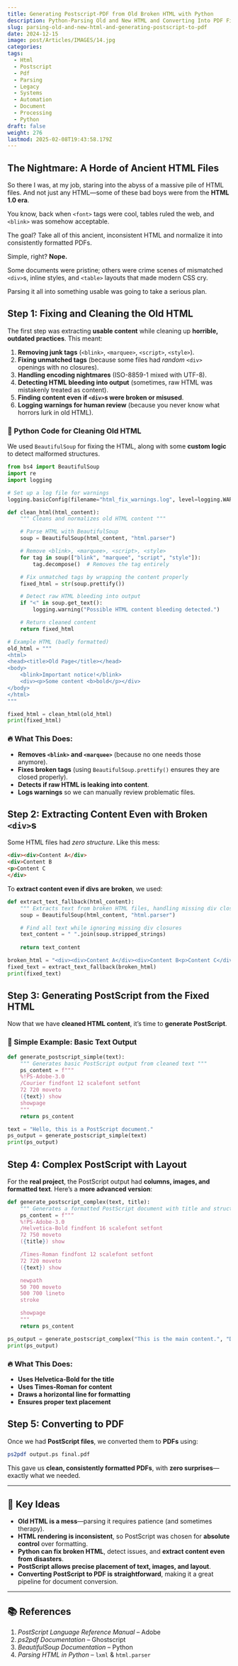 ```yaml
---
title: Generating Postscript-PDF from Old Broken HTML with Python
description: Python-Parsing Old and New HTML and Converting Into PDF Files
slug: parsing-old-and-new-html-and-generating-postscript-to-pdf
date: 2024-12-15
image: post/Articles/IMAGES/14.jpg
categories: 
tags:
  - Html
  - Postscript
  - Pdf
  - Parsing
  - Legacy
  - Systems
  - Automation
  - Document
  - Processing
  - Python
draft: false
weight: 276
lastmod: 2025-02-08T19:43:58.179Z
---
```

## The Nightmare: A Horde of Ancient HTML Files

So there I was, at my job, staring into the abyss of a massive pile of HTML files. And not just any HTML—some of these bad boys were from the **HTML 1.0 era**.

You know, back when `<font>` tags were cool, tables ruled the web, and `<blink>` was somehow acceptable.

The goal? Take all of this ancient, inconsistent HTML and normalize it into consistently formatted PDFs.

Simple, right? **Nope.**

Some documents were pristine; others were crime scenes of mismatched `<div>`s, inline styles, and `<table>` layouts that made modern CSS cry.

Parsing it all into something usable was going to take a serious plan.

## Step 1: Fixing and Cleaning the Old HTML

The first step was extracting **usable content** while cleaning up **horrible, outdated practices**. This meant:

1. **Removing junk tags** (`<blink>`, `<marquee>`, `<script>`, `<style>`).
2. **Fixing unmatched tags** (because some files had *random* `<div>` openings with no closures).
3. **Handling encoding nightmares** (ISO-8859-1 mixed with UTF-8).
4. **Detecting HTML bleeding into output** (sometimes, raw HTML was mistakenly treated as content).
5. **Finding content even if `<div>`s were broken or misused**.
6. **Logging warnings for human review** (because you never know what horrors lurk in old HTML).

### 📝 Python Code for Cleaning Old HTML

We used `BeautifulSoup` for fixing the HTML, along with some **custom logic** to detect malformed structures.

```python
from bs4 import BeautifulSoup
import re
import logging

# Set up a log file for warnings
logging.basicConfig(filename="html_fix_warnings.log", level=logging.WARNING, format="%(asctime)s - %(message)s")

def clean_html(html_content):
    """ Cleans and normalizes old HTML content """

    # Parse HTML with BeautifulSoup
    soup = BeautifulSoup(html_content, "html.parser")

    # Remove <blink>, <marquee>, <script>, <style>
    for tag in soup(["blink", "marquee", "script", "style"]):
        tag.decompose()  # Removes the tag entirely

    # Fix unmatched tags by wrapping the content properly
    fixed_html = str(soup.prettify())

    # Detect raw HTML bleeding into output
    if "<" in soup.get_text():
        logging.warning("Possible HTML content bleeding detected.")

    # Return cleaned content
    return fixed_html

# Example HTML (badly formatted)
old_html = """
<html>
<head><title>Old Page</title></head>
<body>
    <blink>Important notice!</blink>
    <div><p>Some content <b>bold</p></div>
</body>
</html>
"""

fixed_html = clean_html(old_html)
print(fixed_html)
```

### 🔥 What This Does:

* **Removes `<blink>` and `<marquee>`** (because no one needs those anymore).
* **Fixes broken tags** (using `BeautifulSoup.prettify()` ensures they are closed properly).
* **Detects if raw HTML is leaking into content**.
* **Logs warnings** so we can manually review problematic files.

## Step 2: Extracting Content Even with Broken `<div>`s

Some HTML files had *zero structure*. Like this mess:

```html
<div><div>Content A</div>
<div>Content B
<p>Content C
</div>
```

To **extract content even if divs are broken**, we used:

```python
def extract_text_fallback(html_content):
    """ Extracts text from broken HTML files, handling missing div closures """
    soup = BeautifulSoup(html_content, "html.parser")

    # Find all text while ignoring missing div closures
    text_content = " ".join(soup.stripped_strings)
    
    return text_content

broken_html = "<div><div>Content A</div><div>Content B<p>Content C</div>"
fixed_text = extract_text_fallback(broken_html)
print(fixed_text)
```

## Step 3: Generating PostScript from the Fixed HTML

Now that we have **cleaned HTML content**, it’s time to **generate PostScript**.

### 📝 Simple Example: Basic Text Output

```python
def generate_postscript_simple(text):
    """ Generates basic PostScript output from cleaned text """
    ps_content = f"""
    %!PS-Adobe-3.0
    /Courier findfont 12 scalefont setfont
    72 720 moveto
    ({text}) show
    showpage
    """
    return ps_content

text = "Hello, this is a PostScript document."
ps_output = generate_postscript_simple(text)
print(ps_output)
```

## Step 4: Complex PostScript with Layout

For the **real project**, the PostScript output had **columns, images, and formatted text**. Here’s a **more advanced version**:

```python
def generate_postscript_complex(text, title):
    """ Generates a formatted PostScript document with title and structured text """
    ps_content = f"""
    %!PS-Adobe-3.0
    /Helvetica-Bold findfont 16 scalefont setfont
    72 750 moveto
    ({title}) show

    /Times-Roman findfont 12 scalefont setfont
    72 720 moveto
    ({text}) show

    newpath
    50 700 moveto
    500 700 lineto
    stroke

    showpage
    """
    return ps_content

ps_output = generate_postscript_complex("This is the main content.", "Document Title")
print(ps_output)
```

### 🔥 What This Does:

* **Uses Helvetica-Bold for the title**
* **Uses Times-Roman for content**
* **Draws a horizontal line for formatting**
* **Ensures proper text placement**

## Step 5: Converting to PDF

Once we had **PostScript files**, we converted them to **PDFs** using:

```sh
ps2pdf output.ps final.pdf
```

This gave us **clean, consistently formatted PDFs**, with **zero surprises**—exactly what we needed.

***

## 🔑 Key Ideas

* **Old HTML is a mess**—parsing it requires patience (and sometimes therapy).
* **HTML rendering is inconsistent**, so PostScript was chosen for **absolute control** over formatting.
* **Python can fix broken HTML**, detect issues, and **extract content even from disasters**.
* **PostScript allows precise placement of text, images, and layout**.
* **Converting PostScript to PDF is straightforward**, making it a great pipeline for document conversion.

***

## 📚 References

1. *PostScript Language Reference Manual* – Adobe
2. *ps2pdf Documentation* – Ghostscript
3. *BeautifulSoup Documentation* – Python
4. *Parsing HTML in Python* – `lxml` & `html.parser`
